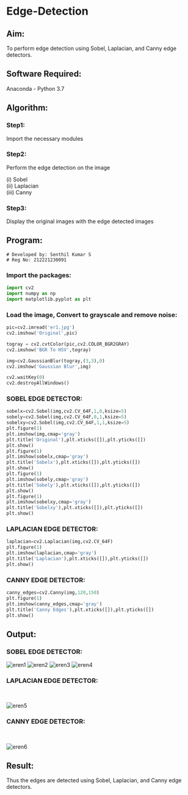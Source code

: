# Edge-Detection
## Aim:
To perform edge detection using Sobel, Laplacian, and Canny edge detectors.

## Software Required:
Anaconda - Python 3.7

## Algorithm:
### Step1:
Import the necessary modules

### Step2:
Perform the edge detection on the image

(i) Sobel<br>
(ii) Laplacian<br>
(iii) Canny
<br>

### Step3:
Display the original images with the edge detected images
 
## Program:
```
# Developed by: Senthil Kumar S
# Reg No: 212221230091
```
### Import the packages:
```python
import cv2
import numpy as np
import matplotlib.pyplot as plt 
```
### Load the image, Convert to grayscale and remove noise:
```python
pic=cv2.imread('er1.jpg')
cv2.imshow('Original',pic)

togray = cv2.cvtColor(pic,cv2.COLOR_BGR2GRAY)
cv2.imshow('BGR To HSV',togray)

img=cv2.GaussianBlur(togray,(3,3),0)
cv2.imshow('Gaussian Blur',img)

cv2.waitKey(0)
cv2.destroyAllWindows()
```
### SOBEL EDGE DETECTOR:
```python
sobelx=cv2.Sobel(img,cv2.CV_64F,1,0,ksize=5)
sobely=cv2.Sobel(img,cv2.CV_64F,0,1,ksize=5)
sobelxy=cv2.Sobel(img,cv2.CV_64F,1,1,ksize=5)
plt.figure(1)
plt.imshow(img,cmap='gray')
plt.title('Original'),plt.xticks([]),plt.yticks([])
plt.show()
plt.figure(1)
plt.imshow(sobelx,cmap='gray')
plt.title('Sobelx'),plt.xticks([]),plt.yticks([])
plt.show()
plt.figure(1)
plt.imshow(sobely,cmap='gray')
plt.title('Sobely'),plt.xticks([]),plt.yticks([])
plt.show()
plt.figure(1)
plt.imshow(sobelxy,cmap='gray')
plt.title('Sobelxy'),plt.xticks([]),plt.yticks([])
plt.show()
```
### LAPLACIAN EDGE DETECTOR:
```python
laplacian=cv2.Laplacian(img,cv2.CV_64F)
plt.figure(1)
plt.imshow(laplacian,cmap='gray')
plt.title('Laplacian'),plt.xticks([]),plt.yticks([])
plt.show()

```
### CANNY EDGE DETECTOR:
```python
canny_edges=cv2.Canny(img,120,150)
plt.figure(1)
plt.imshow(canny_edges,cmap='gray')
plt.title('Canny Edges'),plt.xticks([]),plt.yticks([])
plt.show()
```


## Output:
### SOBEL EDGE DETECTOR:

![eren1](https://user-images.githubusercontent.com/93860256/231750192-0e6f1de3-93ba-4fb6-a54f-40473bb4bcf5.png)
![eren2](https://user-images.githubusercontent.com/93860256/231750196-ad8539fd-b999-4994-a351-c8a2c041b70d.png)
![eren3](https://user-images.githubusercontent.com/93860256/231750200-a8b3fad3-0998-4f13-b9aa-28aa5c227128.png)
![eren4](https://user-images.githubusercontent.com/93860256/231750203-4b5d5f10-8b0a-4f92-8333-46ecc2f6ba03.png)


### LAPLACIAN EDGE DETECTOR:

<br>

![eren5](https://user-images.githubusercontent.com/93860256/231750204-1d05a4a1-3eb5-4a58-b99d-8813cff9c32f.png)
<br>



### CANNY EDGE DETECTOR:

<br>

![eren6](https://user-images.githubusercontent.com/93860256/231750212-02de5edb-f1c4-4dd9-ada7-4bad44438bae.png)
<br>


## Result:
Thus the edges are detected using Sobel, Laplacian, and Canny edge detectors.
